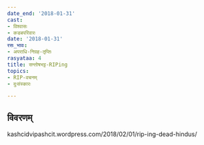 ```yaml
---
date_end: '2018-01-31'
cast:
- विश्वासः
- कडबपरिवारः
date: '2018-01-31'
रसः_भावः:
- अपराधि-निग्रह-तृप्तिः
rasyataa: 4
title: सन्तोषभट्ट-RIPing
topics:
- RIP-वचनम्
- दुःसंस्कारः

---
```


## विवरणम्
kashcidvipashcit.wordpress.com/2018/02/01/rip-ing-dead-hindus/

